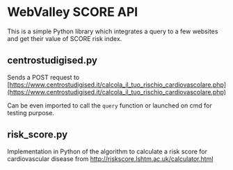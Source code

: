 # WebValley SCORE API 

This is a simple Python library which integrates a query to
a few websites and get their value of SCORE risk index.

## centrostudigised.py

Sends a POST request to [https://www.centrostudigised.it/calcola_il_tuo_rischio_cardiovascolare.php](https://www.centrostudigised.it/calcola_il_tuo_rischio_cardiovascolare.php)


Can be even imported to call the `query` function or launched on cmd for testing purpose.

## risk_score.py

Implementation in Python of the algorithm to calculate a risk score for cardiovascular disease
from http://riskscore.lshtm.ac.uk/calculator.html
